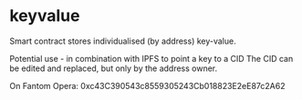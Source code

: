 # keyvalue
Smart contract stores individualised (by address) key-value. 

Potential use - in combination with IPFS to point a key to a CID The CID can be edited and replaced, but only by the address owner.

On Fantom Opera: 0xc43C390543c8559305243Cb018823E2eE87c2A62



